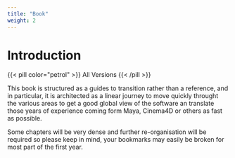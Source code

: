 ```yaml
---
title: "Book"
weight: 2
---
```


# Introduction

{{< pill color="petrol" >}}
All Versions
{{< /pill >}}

This book is structured as a guides to transition rather than a reference, and in particular, it is architected as a linear journey to move quickly throught the various areas to get a good global view of the software an translate those years of experience coming form Maya, Cinema4D or others as fast as possible.

Some chapters will be very dense and further re-organisation will be required so please keep in mind, your bookmarks may easily be broken for most part of the first year.